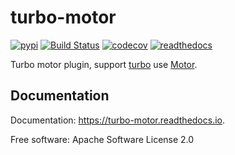 turbo-motor
===============================

[![pypi](https://img.shields.io/pypi/v/turbo_motor.svg)](https://pypi.python.org/pypi/turbo-motor)
[![Build Status](https://travis-ci.org/wecatch/turbo-motor.svg?branch=master)](https://travis-ci.org/wecatch/turbo-motor)
[![codecov](https://codecov.io/github/wecatch/turbo-motor/coverage.svg?branch=master)](https://codecov.io/github/wecatch/turbo-motor?branch=master)
[![readthedocs](https://readthedocs.org/projects/turbo-motor/badge/?version=latest)](https://turbo-motor.readthedocs.io/en/latest/)


Turbo motor plugin, support [turbo](https://github.com/wecatch/app-turbo>) use [Motor](http://motor.readthedocs.io/en/stable/>).


## Documentation

Documentation: https://turbo-motor.readthedocs.io.

Free software: Apache Software License 2.0

